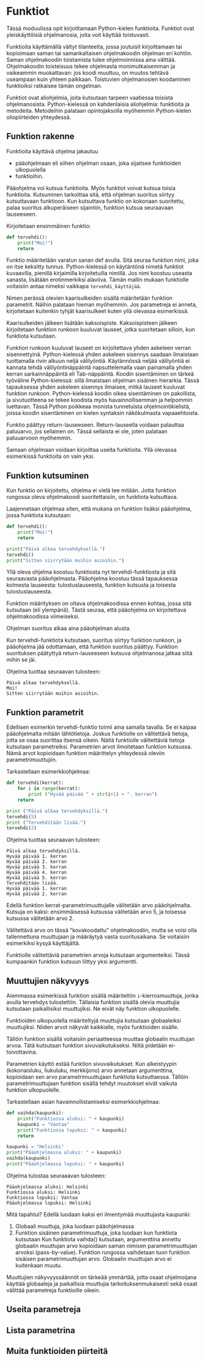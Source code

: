 # Funktiot

Tässä moduulissa opit kirjoittamaan Python-kielen funktioita. Funktiot ovat yleiskäyttöisiä ohjelmanosia,
joita voit käyttää toistuvasti.

Funktioita käyttämällä vältyt tilanteelta, jossa joutuisit kirjoittamaan tai kopioimaan
saman tai samankaltaisen ohjelmakoodin ohjelman eri kohtiin. Saman ohjelmakoodin
toistamista tulee ohjelmoinnissa aina välttää. Ohjelmakoodin toisteisuus tekee ohjelmasta monimutkaisemman ja vaikeammin
muokattavan: jos koodi muuttuu, on muutos tehtävä useampaan kuin yhteen paikkaan. Toistuvien ohjelmanosien koodaminen
funktioiksi ratkaisee tämän ongelman.

Funktiot ovat aliohjelmia, joita kutsutaan tarpeen vaatiessa toisista ohjelmanosista. Python-kielessä
on kahdenlaisia aliohjelmia: funktioita ja metodeita. Metodeihin palataan opintojaksolla myöhemmin Python-kielen
oliopiirteiden yhteydessä.

## Funktion rakenne

Funktioita käyttävä ohjelma jakautuu
- pääohjelmaan eli siihen ohjelman osaan, joka sijaitsee funktioiden ulkopuolella
- funktioihin.

Pääohjelma voi kutsua funktioita.  Myös funktiot voivat kutsua toisia funktioita. Kutsuminen tarkoittaa sitä, että ohjelman
suoritus siirtyy kutsuttavaan funktioon. Kun kutsuttava funktio on kokonaan suoritettu, palaa suoritus
alkuperäiseen sijaintiin, funktion kutsua seuraavaan lauseeseen.

Kirjoitetaan ensimmäinen funktio:
```python
def tervehdi():
    print("Moi!")
    return
```

Funktio määritetään varatun sanan def avulla. Sitä seuraa funktion nimi, joka on itse keksitty tunnus. Python-kielessä
on käytäntönä nimetä funktiot kuvaavilla, pienillä kirjaimilla kirjoitetuilla nimillä. Jos nimi koostuu useasta sanasta,
lisätään erotinmerkiksi alaviiva. Tämän mallin mukaan funktiolle voitaisiin antaa nimeksi vaikkapa `tervehdi_käyttäjää`.

Nimen perässä olevien kaarisulkeiden sisällä määritetään funktion parametrit. Näihin palataan hieman myöhemmin.
Jos parametreja ei anneta, kirjoitetaan kuitenkin tyhjät kaarisulkeet kuten yllä olevassa esimerkissä.

Kaarisulkeiden jälkeen lisätään kaksoispiste. Kaksoispisteen jälkeen kirjoitetaan funktion runkoon kuuluvat lauseet,
jotka suoritetaan silloin, kun funktiota kutsutaan.

Funktion runkoon kuuluvat lauseet on kirjoitettava yhden askeleen verran sisennettyinä. Python-kielessä yhden askeleen
sisennys saadaan ilmaistaan tuottamalla rivin alkuun neljä välilyöntiä. Käytännössä neljää välilyöntiä ei kannata
tehdä välilyöntinäppäintä napsuttelemalla vaan painamalla yhden kerran sarkainnäppäintä eli Tab-näppäintä.
Koodin sisentäminen on tärkeä työväline Python-kielessä: sillä ilmaistaan ohjelman sisäinen hierarkia. Tässä tapauksessa
yhden askeleen sisennys ilmaisee, mitkä lauseet kuuluvat funktion runkoon. Python-kielessä koodin oikea sisentäminen
on pakollista, ja sivutuotteena se tekee koodista myös havainnollisemman ja helpommin luettavan. Tässä Python poikkeaa
monista tunnetuista ohjelmointikielistä, joissa koodin sisentäminen on kielen syntaksin näkökulmasta vapaaehtoista.

Funktio päättyy return-lauseeseen.
Return-lauseella voidaan palauttaa paluuarvo, jos sellainen on. Tässä sellaista ei ole, joten palataan
paluuarvoon myöhemmin.

Samaan ohjelmaan voidaan kirjoittaa useita funktioita. Yllä olevassa esimerkissä funktioita on vain yksi.


## Funktion kutsuminen

Kun funktio on kirjoitettu, ohjelma ei vielä tee mitään. Jotta funktion rungossa oleva ohjelmakoodi suoritettaisiin,
on funktiota kutsuttava.

Laajennetaan ohjelmaa siten, että mukana on funktion lisäksi pääohjelma, jossa funktiota kutsutaan:

```python
def tervehdi():
    print("Moi!")
    return

print("Päivä alkaa tervehdyksellä.")
tervehdi()
print("Sitten siirrytään muihin asioihin.")

```

Yllä oleva ohjelma koostuu funktiosta nyt tervehdi-funktiosta ja sitä seuraavasta pääohjelmasta.
Pääohjelma koostuu tässä tapauksessa kolmesta lauseesta: tulostuslauseesta, funktion kutsusta ja toisesta
tulostuslauseesta.

Funktion määrityksen on oltava ohjelmakoodissa ennen kohtaa, jossa sitä kutsutaan (eli ylempänä).
Tästä seuraa, että pääohjelma on kirjoitettava ohjelmakoodissa viimeiseksi.


Ohjelman suoritus alkaa aina pääohjelman alusta.

Kun tervehdi-funktiota kutsutaan, suoritus siirtyy funktion runkoon, ja pääohjelma jää odottamaan, että funktion suoritus päättyy.
Funktion suorituksen päätyttyä return-lauseeseen kutsuva ohjelmanosa jatkaa siitä mihin se jäi.

Ohjelma tuottaa seuraavan tulosteen:

```monospace
Päivä alkaa tervehdyksellä.
Moi!
Sitten siirrytään muihin asioihin.
```

## Funktion parametrit

Edellisen esimerkin tervehdi-funktio toimii aina samalla tavalla.
Se ei kaipaa pääohjelmalta mitään lähtötietoja.
Joskus funktiolle on välitettävä tietoja, jotta se osaa suorittaa itsensä oikein.
Näitä funktiolle välitettäviä tietoja kutsutaan parametreiksi.
Parametrien arvot ilmoitetaan funktion kutsussa.
Nämä arvot kopioidaan funktion määrittelyn yhteydessä oleviin parametrimuuttujiin.

Tarkastellaan esimerkkiohjelmaa:

```python
def tervehdi(kerrat):
    for i in range(kerrat):
        print ("Hyvää päivää " + str(i+1) + ". kerran")
    return

print ("Päivä alkaa tervehdyksillä.")
tervehdi(5)
print ("Tervehditään lisää.")
tervehdi(2)
```

Ohjelma tuottaa seuraavan tulosteen:
```monospace
Päivä alkaa tervehdyksillä.
Hyvää päivää 1. kerran
Hyvää päivää 2. kerran
Hyvää päivää 3. kerran
Hyvää päivää 4. kerran
Hyvää päivää 5. kerran
Tervehditään lisää.
Hyvää päivää 1. kerran
Hyvää päivää 2. kerran
```


Edellä funktion kerrat-parametrimuuttujalle välitetään arvo pääohjelmalta.
Kutsuja on kaksi: ensimmäisessä kutsussa välitetään arvo 5, ja toisessa kutsussa välitetään arvo 2.

Välitettävä arvo on tässä "kovakoodattu" ohjelmakoodiin, mutta se voisi olla tallennettuna muuttujaan ja
määräytyä vasta suoritusaikana. Se voitaisiin esimerkiksi kysyä käyttäjältä.

Funktiolle välitettäviä parametrien arvoja kutsutaan argumenteiksi. Tässä kumpaankin funktion kutsuun liittyy yksi argumentti.


## Muuttujien näkyvyys

Aiemmassa esimerkissä funktion sisällä määriteltiin `i`-kierrosmuuttuja, jonka avulla tervehdys tulostettiin.
Tällaisia funktion sisällä olevia muuttujia kutsutaan paikallisiksi muuttujiksi. Ne eivät näy funktion ulkopuolelle.

Funktioiden ulkopuolella määriteltyjä muuttujia kutsutaan globaaleiksi muuttujiksi.
Niiden arvot näkyvät kaikkialle, myös funktioiden sisälle.

Tällöin funktion sisällä voitaisiin periaatteessa muuttaa globaalin muuttujan arvoa.
Tätä kutsutaan funktion sivuvaikutukseksi. Niitä pidetään ei-toivottavina.

Parametrien käyttö estää funktion sivuvaikutukset.
Kun alkeistyypin (kokonaisluku, liukuluku, merkkijono) arvo annetaan argumenttina, kopioidaan sen arvo parametrimuuttujaan funktiota kutsuttaessa.
Tällöin parametrimuuttujaan funktion sisällä tehdyt muutokset eivät vaikuta funktion ulkopuolelle.

Tarkastellaan asian havainnollistamiseksi esimerkkiohjelmaa:

```python
def vaihda(kaupunki):
    print("Funktiossa aluksi: " + kaupunki)
    kaupunki = "Vantaa"
    print("Funktiossa lopuksi: " + kaupunki)
    return

kaupunki = "Helsinki"
print("Pääohjelmassa aluksi: " + kaupunki)
vaihda(kaupunki)
print("Pääohjelmassa lopuksi: " + kaupunki)
```

Ohjelma tulostaa seuraaavan tulosteen:

```monospace
Pääohjelmassa aluksi: Helsinki
Funktiossa aluksi: Helsinki
Funktiossa lopuksi: Vantaa
Pääohjelmassa lopuksi: Helsinki
```

Mitä tapahtui? Edellä luodaan kaksi eri ilmentymää muuttujasta kaupunki:
1. Globaali muuttuja, joka luodaan pääohjelmassa
2. Funktion sisäinen parametrimuuttuja, joka luodaan kun funktiota kutsutaan
Kun funktiota vaihda() kutsutaan, argumenttina annettu globaalin muuttujan arvo kopioidaan saman nimisen parametrimuuttujan arvoksi (pass-by-value).
Funktion rungossa vaihdetaan tuon funktion sisäisen parametrimuuttujan arvo. Globaalin muuttujan arvo ei kuitenkaan muutu.

Muuttujien näkyvyyssäännöt on tärkeää ymmärtää, jotta osaat ohjelmoijana käyttää globaaleja ja paikallisia
muuttujia tarkoituksenmukaisesti sekä osaat välittää parametreja funktioille oikein.

## Useita parametreja



## Lista parametrina

## Muita funktioiden piirteitä


